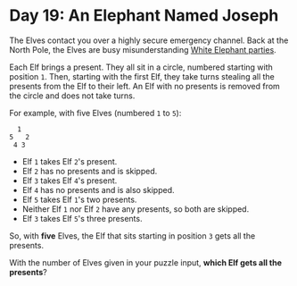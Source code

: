 # Day 19: An Elephant Named Joseph
The Elves contact you over a highly secure emergency channel. Back at the North Pole, the Elves are busy 
misunderstanding [White Elephant parties](https://en.wikipedia.org/wiki/White_elephant_gift_exchange).

Each Elf brings a present. They all sit in a circle, numbered starting with position `1`. Then, starting with the 
first Elf, they take turns stealing all the presents from the Elf to their left. An Elf with no presents is removed 
from the circle and does not take turns.

For example, with five Elves (numbered `1` to `5`):
```
  1
5   2
 4 3
```
* Elf `1` takes Elf `2`'s present.
* Elf `2` has no presents and is skipped.
* Elf `3` takes Elf `4`'s present.
* Elf `4` has no presents and is also skipped.
* Elf `5` takes Elf `1`'s two presents.
* Neither Elf `1` nor Elf `2` have any presents, so both are skipped.
* Elf `3` takes Elf `5`'s three presents.

So, with **five** Elves, the Elf that sits starting in position `3` gets all the presents.

With the number of Elves given in your puzzle input, **which Elf gets all the presents**?
